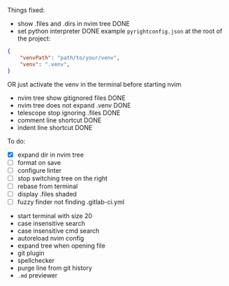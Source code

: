 Things fixed:
- show .files and .dirs in nvim tree DONE
- set python interpreter DONE
example `pyrightconfig.json` at the root of the project:
```json
{
    "venvPath": "path/to/your/venv",
    "venv": ".venv",
}
```
OR just activate the venv in the terminal before starting nvim
- nvim tree show gitignored files DONE
- nvim tree does not expand .venv DONE 
- telescope stop ignoring .files DONE 
- comment line shortcut DONE
- indent line shortcut DONE


To do:
- [x] expand dir in nvim tree
- [ ] format on save
- [ ] configure linter
- [ ] stop switching tree on the right
- [ ] rebase from terminal
- [ ] display .files shaded
- [ ] fuzzy finder not finding .gitlab-ci.yml
- start terminal with size 20
- case insensitive search 
- case insensitive cmd search
- autoreload nvim config
- expand tree when opening file
- git plugin
- spellchecker 
- purge line from git history
- `.md` previewer
